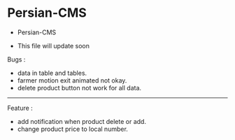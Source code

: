 # Persian-CMS

- Persian-CMS

- This file will update soon


Bugs :
- data in table and tables.
- farmer motion exit animated not okay.
- delete product button not work for all data.


---------------------------------------------------

Feature :
- add notification when product delete or add.
- change product price to local number.